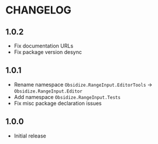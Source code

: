 # CHANGELOG

## 1.0.2

- Fix documentation URLs
- Fix package version desync

## 1.0.1

- Rename namespace `Obsidize.RangeInput.EditorTools` ->
  `Obsidize.RangeInput.Editor`
- Add namespace `Obsidize.RangeInput.Tests`
- Fix misc package declaration issues

## 1.0.0

- Initial release
